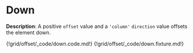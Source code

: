 # Down

__Description__: A positive `offset` value and a `'column'` `direction` value offsets the element down.

{!grid/offset/_code/down.code.md!}
{!grid/offset/_code/down.fixture.md!}

<div class="cf"></div>
<div class="end"></div>

